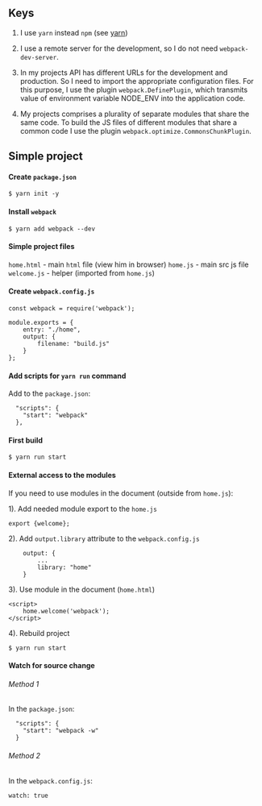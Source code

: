 ## Keys

1. I use `yarn` instead `npm` (see [yarn](https://yarnpkg.com/lang/en/))

2. I use a remote server for the development, so I do not need `webpack-dev-server`.   

3. In my projects API has different URLs for the development and production. So I need to import the appropriate configuration files. For this purpose, I use the plugin `webpack.DefinePlugin`, which transmits value of environment variable NODE_ENV  into the application code.

4. My projects comprises a plurality of separate modules that share the same code. To build the JS files of different modules that share a common code I use the plugin `webpack.optimize.CommonsChunkPlugin`.

## Simple project

#### Create `package.json`

```
$ yarn init -y 
```

#### Install `webpack`

```
$ yarn add webpack --dev
```

#### Simple project files

`home.html` - main `html` file (view him in browser)
`home.js` - main src js file
`welcome.js` - helper (imported from `home.js`)

#### Create `webpack.config.js`

```
const webpack = require('webpack');

module.exports = {
    entry: "./home",
    output: {
        filename: "build.js"
    }
};
```

#### Add scripts for `yarn run` command

Add to the `package.json`:

```
  "scripts": {
    "start": "webpack"
  },
```

#### First build

```
$ yarn run start
```

#### External access to the modules

If you need to use modules in the document (outside from `home.js`):

1). Add needed module export to the `home.js`
```
export {welcome};
```

2). Add `output.library` attribute to the `webpack.config.js`
```
    output: {
        ...
        library: "home"
    }
```

3). Use module in the document (`home.html`)
```
<script>
    home.welcome('webpack');
</script>
```

4). Rebuild project
```
$ yarn run start
```


#### Watch for source change

###### Method 1

In the `package.json`:
```
  "scripts": {
    "start": "webpack -w"
  }
```

###### Method 2

In the `webpack.config.js`:
```
watch: true
```